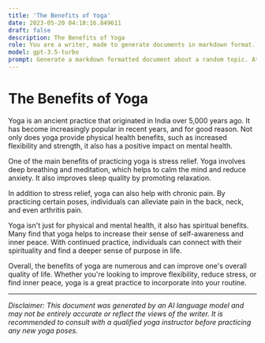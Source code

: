 ```yaml
---
title: 'The Benefits of Yoga'
date: 2023-05-20 04:18:16.849611
draft: false
description: The Benefits of Yoga
role: You are a writer, made to generate documents in markdown format. It is very important that all of the documents you generate are in valid markdown format.
model: gpt-3.5-turbo
prompt: Generate a markdown formatted document about a random topic. At the bottom, include a disclaimer explaining that the document was generated by you. The first line of the document should be the title. Make sure that the entire document is in proper markdown format, using a mix of various tags to make the document visually appealing.
---
```


# The Benefits of Yoga

Yoga is an ancient practice that originated in India over 5,000 years ago. It has become increasingly popular in recent years, and for good reason. Not only does yoga provide physical health benefits, such as increased flexibility and strength, it also has a positive impact on mental health. 

One of the main benefits of practicing yoga is stress relief. Yoga involves deep breathing and meditation, which helps to calm the mind and reduce anxiety. It also improves sleep quality by promoting relaxation. 

In addition to stress relief, yoga can also help with chronic pain. By practicing certain poses, individuals can alleviate pain in the back, neck, and even arthritis pain. 

Yoga isn't just for physical and mental health, it also has spiritual benefits. Many find that yoga helps to increase their sense of self-awareness and inner peace. With continued practice, individuals can connect with their spirituality and find a deeper sense of purpose in life. 

Overall, the benefits of yoga are numerous and can improve one's overall quality of life. Whether you're looking to improve flexibility, reduce stress, or find inner peace, yoga is a great practice to incorporate into your routine.

---

*Disclaimer: This document was generated by an AI language model and may not be entirely accurate or reflect the views of the writer. It is recommended to consult with a qualified yoga instructor before practicing any new yoga poses.*